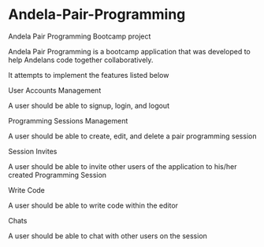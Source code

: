 # Andela-Pair-Programming
Andela Pair Programming Bootcamp project

Andela Pair Programming is a bootcamp application that was developed to help Andelans code together collaboratively.

It attempts to implement the features listed below

User Accounts Management

A user should be able to signup, login, and logout

Programming Sessions Management

A user should be able to create, edit, and delete a pair programming session

Session Invites

A user should be able to invite other users of the application to his/her created Programming Session

Write Code

A user should be able to write code within the editor

Chats

A user should be able to chat with other users on the session
